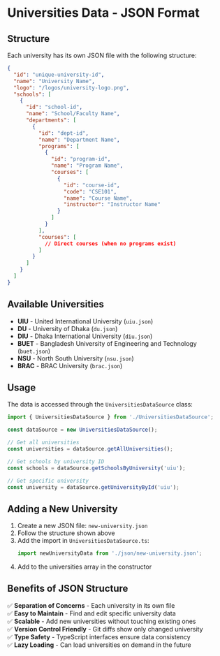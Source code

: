 # Universities Data - JSON Format

## Structure

Each university has its own JSON file with the following structure:

```json
{
  "id": "unique-university-id",
  "name": "University Name",
  "logo": "/logos/university-logo.png",
  "schools": [
    {
      "id": "school-id",
      "name": "School/Faculty Name",
      "departments": [
        {
          "id": "dept-id",
          "name": "Department Name",
          "programs": [
            {
              "id": "program-id",
              "name": "Program Name",
              "courses": [
                {
                  "id": "course-id",
                  "code": "CSE101",
                  "name": "Course Name",
                  "instructor": "Instructor Name"
                }
              ]
            }
          ],
          "courses": [
            // Direct courses (when no programs exist)
          ]
        }
      ]
    }
  ]
}
```

## Available Universities

- **UIU** - United International University (`uiu.json`)
- **DU** - University of Dhaka (`du.json`)
- **DIU** - Dhaka International University (`diu.json`)
- **BUET** - Bangladesh University of Engineering and Technology (`buet.json`)
- **NSU** - North South University (`nsu.json`)
- **BRAC** - BRAC University (`brac.json`)

## Usage

The data is accessed through the `UniversitiesDataSource` class:

```typescript
import { UniversitiesDataSource } from './UniversitiesDataSource';

const dataSource = new UniversitiesDataSource();

// Get all universities
const universities = dataSource.getAllUniversities();

// Get schools by university ID
const schools = dataSource.getSchoolsByUniversity('uiu');

// Get specific university
const university = dataSource.getUniversityById('uiu');
```

## Adding a New University

1. Create a new JSON file: `new-university.json`
2. Follow the structure shown above
3. Add the import in `UniversitiesDataSource.ts`:
   ```typescript
   import newUniversityData from './json/new-university.json';
   ```
4. Add to the universities array in the constructor

## Benefits of JSON Structure

✅ **Separation of Concerns** - Each university in its own file  
✅ **Easy to Maintain** - Find and edit specific university data  
✅ **Scalable** - Add new universities without touching existing ones  
✅ **Version Control Friendly** - Git diffs show only changed university  
✅ **Type Safety** - TypeScript interfaces ensure data consistency  
✅ **Lazy Loading** - Can load universities on demand in the future

